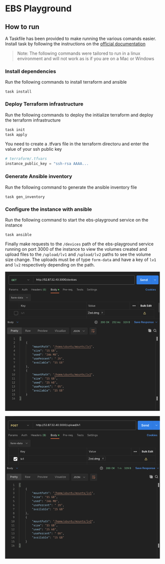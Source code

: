 # EBS Playground

## How to run

A Taskfile has been provided to make running the various comands easier. Install task by following the instructions on the [official documentation](https://taskfile.dev/installation/)

> Note: The following commands were tailored to run in a linux environment and will not work as is if you are on a Mac or Windows

### Install dependencies

Run the following commands to install terraform and ansible

```shell
task install
```

### Deploy Terraform infrastructure

Run the following commands to deploy the initialize terraform and deploy the terraform infrastructure

```shell
task init
task apply
```

You need to create a .tfvars file in the terraform directoru and enter the value of your ssh public key

```terraform
# terraform/.tfvars
instance_public_key = "ssh-rsa AAAA...
```

### Generate Ansible inventory

Run the following command to generate the ansible inventory file

```shell
task gen_inventory
```

### Configure the instance with ansible

Run the following command to start the ebs-playground service on the instance

```shell
task ansible
```

Finally make requests to the `/devices` path of the ebs-playground service running on port 3000 of the instance to view the volumes created and upload files to the `/upload/lv1` and `/upload/lv2` paths to see the volume size change. The uploads must be of type `form-data` and have a key of `lv1` and `lv2` respectively depending on the path.

![get](./images/get.png)


![post](./images/post.png)